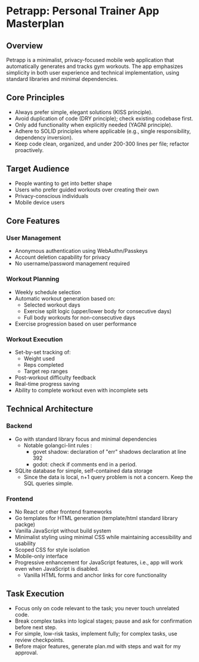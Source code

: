 # Petrapp: Personal Trainer App Masterplan

## Overview

Petrapp is a minimalist, privacy-focused mobile web application that automatically generates and tracks gym workouts. The app emphasizes simplicity in both user experience and technical implementation, using standard libraries and minimal dependencies.

## Core Principles

- Always prefer simple, elegant solutions (KISS principle).
- Avoid duplication of code (DRY principle); check existing codebase first.
- Only add functionality when explicitly needed (YAGNI principle).
- Adhere to SOLID principles where applicable (e.g., single responsibility, dependency inversion).
- Keep code clean, organized, and under 200-300 lines per file; refactor proactively.

## Target Audience

- People wanting to get into better shape
- Users who prefer guided workouts over creating their own
- Privacy-conscious individuals
- Mobile device users

## Core Features

### User Management

- Anonymous authentication using WebAuthn/Passkeys
- Account deletion capability for privacy
- No username/password management required

### Workout Planning

- Weekly schedule selection
- Automatic workout generation based on:
    - Selected workout days
    - Exercise split logic (upper/lower body for consecutive days)
    - Full body workouts for non-consecutive days
- Exercise progression based on user performance

### Workout Execution

- Set-by-set tracking of:
    - Weight used
    - Reps completed
    - Target rep ranges
- Post-workout difficulty feedback
- Real-time progress saving
- Ability to complete workout even with incomplete sets

## Technical Architecture

### Backend

- Go with standard library focus and minimal dependencies
  - Notable golangci-lint rules :
    - govet shadow: declaration of "err" shadows declaration at line 392
    - godot: check if comments end in a period.
- SQLite database for simple, self-contained data storage
    - Since the data is local, n+1 query problem is not a concern. Keep the SQL queries simple.

### Frontend

- No React or other frontend frameworks
- Go templates for HTML generation (template/html standard library packge)
- Vanilla JavaScript without build system
- Minimalist styling using minimal CSS while maintaining accessibility and usability
- Scoped CSS for style isolation
- Mobile-only interface
- Progressive enhancement for JavaScript features, i.e., app will work even when JavaScript is disabled.
  - Vanilla HTML forms and anchor links for core functionality

## Task Execution

- Focus only on code relevant to the task; you never touch unrelated code.
- Break complex tasks into logical stages; pause and ask for confirmation before next step.
- For simple, low-risk tasks, implement fully; for complex tasks, use review checkpoints.
- Before major features, generate plan.md with steps and wait for my approval.
